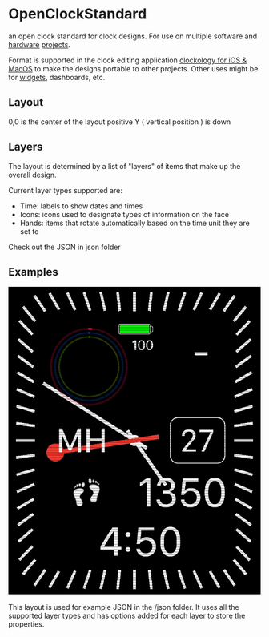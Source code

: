 # OpenClockStandard
an open clock standard for clock designs.  For use on multiple software and [hardware](https://github.com/sqfmi/Watchy) [projects](https://github.com/wiz78/WeatherClock).

Format is supported in the clock editing application [clockology for iOS & MacOS](https://clockologyapp.com/) to make the designs portable to other projects.  Other uses might be for [widgets](https://widgetyapp.com/), dashboards, etc. 

## Layout

0,0 is the center of the layout
positive Y ( vertical position ) is down

## Layers

The layout is determined by a list of "layers" of items that make up the overall design.  

Current layer types supported are:
* Time: labels to show dates and times
* Icons: icons used to designate types of information on the face
* Hands: items that rotate automatically based on the time unit they are set to

Check out the JSON in json folder

## Examples

![Example Image](images/Examples.JPG)

This layout is used for example JSON in the /json folder.  It uses all the supported layer types and has options added for each layer to store the properties.